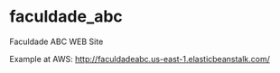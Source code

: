 # faculdade_abc
Faculdade ABC WEB Site

Example at AWS: http://faculdadeabc.us-east-1.elasticbeanstalk.com/
